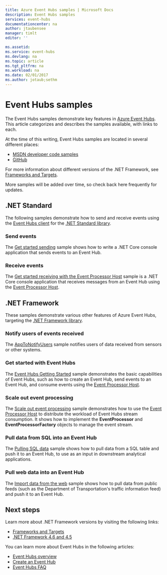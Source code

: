 ```yaml
---
title: Azure Event Hubs samples | Microsoft Docs
description: Event Hubs samples 
services: event-hubs
documentationcenter: na
author: jtaubensee
manager: timlt
editor: ''

ms.assetid: 
ms.service: event-hubs
ms.devlang: na
ms.topic: article
ms.tgt_pltfrm: na
ms.workload: na
ms.date: 02/01/2017
ms.author: jotaub;sethm
---
```


# Event Hubs samples 

The Event Hubs samples demonstrate key features in [Azure Event Hubs](/azure/event-hubs/). This article categorizes and describes the samples available, with links to each.

At the time of this writing, Event Hubs samples are located in several different places:

- [MSDN developer code samples](https://code.msdn.microsoft.com/site/search?query=event%20hubs&f%5B0%5D.Value=event%20hubs&f%5B0%5D.Type=SearchText&ac=5)
- [GitHub](https://github.com/Azure/azure-event-hubs-dotnet/tree/master/samples)

For more information about different versions of the .NET Framework, see [Frameworks and Targets](/dotnet/articles/standard/frameworks).

More samples will be added over time, so check back here frequently for updates.

## .NET Standard

The following samples demonstrate how to send and receive events using the [Event Hubs client](https://github.com/Azure/azure-event-hubs-dotnet/blob/master/readme.md) for the [.NET Standard library](/dotnet/articles/standard/library).

### Send events 

The [Get started sending](https://github.com/Azure/azure-event-hubs-dotnet/tree/master/samples/SampleSender) sample shows how to write a .NET Core console application that sends events to an Event Hub.

### Receive events 

The [Get started receiving with the Event Processor Host](https://github.com/Azure/azure-event-hubs-dotnet/tree/master/samples/SampleEphReceiver) sample is a .NET Core console application that receives messages from an Event Hub using the [Event Processor Host](https://www.nuget.org/packages/Microsoft.Azure.ServiceBus.EventProcessorHost/). 

## .NET Framework	

These samples demonstrate various other features of Azure Event Hubs, targeting the [.NET Framework library](https://msdn.microsoft.com/library/w0x726c2.aspx).
 
### Notify users of events received

The [AppToNotifyUsers](https://github.com/Azure-Samples/event-hubs-dotnet-user-notifications) sample notifies users of data received from sensors or other systems.

### Get started with Event Hubs 

The [Event Hubs Getting Started](https://code.msdn.microsoft.com/Service-Bus-Event-Hub-286fd097) sample demonstrates the basic capabilities of Event Hubs, such as how to create an Event Hub, send events to an Event Hub, and consume events using the [Event Processor Host](https://www.nuget.org/packages/Microsoft.Azure.ServiceBus.EventProcessorHost/).

### Scale out event processing 

The [Scale out event processing](https://code.msdn.microsoft.com/Service-Bus-Event-Hub-45f43fc3) sample demonstrates how to use the [Event Processor Host](https://www.nuget.org/packages/Microsoft.Azure.ServiceBus.EventProcessorHost/) to distribute the workload of Event Hubs stream consumption. It shows how to implement the **EventProcessor** and **EventProcessorFactory** objects to manage the event stream. 

###  Pull data from SQL into an Event Hub

The [Pulling SQL data](https://github.com/Azure-Samples/event-hubs-dotnet-import-from-sql) sample shows how to pull data from a SQL table and push it to an Event Hub, to use as an input in downstream analytical applications.

### Pull web data into an Event Hub 

The [Import data from the web](https://github.com/Azure-Samples/event-hubs-dotnet-importfromweb) sample shows how to pull data from public feeds (such as the Department of Transportation's traffic information feed) and push it to an Event Hub.

## Next steps

Learn more about .NET Framework versions by visiting the following links:

- [Frameworks and Targets](/dotnet/articles/standard/frameworks)
- [.NET Framework 4.6 and 4.5](https://msdn.microsoft.com/library/w0x726c2.aspx)

You can learn more about Event Hubs in the following articles:

- [Event Hubs overview](event-hubs-what-is-event-hubs.md)
- [Create an Event Hub](event-hubs-create.md)
- [Event Hubs FAQ](event-hubs-faq.md)